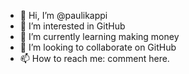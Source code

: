 - 👋 Hi, I’m @paulikappi
- 👀 I’m interested in GitHub
- 🌱 I’m currently learning making money
- 💞️ I’m looking to collaborate on GitHub
- 📫 How to reach me: comment here.

<!---
paulikappi/paulikappi is a ✨ special ✨ repository because its `README.md` (this file) appears on your GitHub profile.
You can click the Preview link to take a look at your changes.
--->
